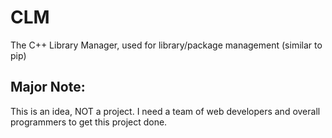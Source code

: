 # CLM
The C++ Library Manager, used for library/package management (similar to pip)

## Major Note:
This is an idea, NOT a project. I need a team of web developers and overall programmers to get this project done.
